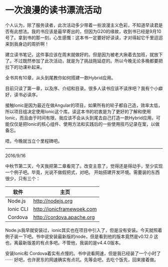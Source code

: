 # 一次浪漫的读书漂流活动 

个人认为，除了服务读者，此次活动多少带着一些浪漫主义色彩，不知道早读君是否有此想法。我的书应该是最早寄出的，但因为G20的缘故，收到书已经是9月10号了。拿到书的那一刻，心生感慨：这本书一定要好好读读，才对得起它千里迢迢来到我身边的周折啊！

建立读书笔记，这件事应该在周末就做好的。但是因为被老大揪着去加班，就放下了。不过既然参加了此次活动，就是为了挑战拖延症的。所以今晚无论多晚都要把拉下的功课补起来。

全书共有10章，从头到尾教你如何搭建一款Hybrid应用。

目前只读了第一章，以及序、介绍和目录。很多人读书应该不读序吧？我有个小癖好，读书必读序。

接触Ionic是因为最近在做Angular的项目，如果所有的轮子都自己造，效率太低，所以项目组决定使用Ionic这个库。读这本书的初衷是为了更好的了解和使用Ionic，而且由于时间有限，我应该不会从头到尾去自己打造一款Hybrid应用，可能仅仅是把Ionic的核心组件、使用方法和实践后的一些使用技巧记录在案，以做备忘。

唔，今晚就当立个里程碑吧。


---------------------

2016/9/16

中秋节第二天，今天我把第二章看完了。改变主意了，觉得还是得动手，至少实现一个例子吧。毕竟，光说不做假把式，对吧。
开始搭建开发环境。需要装的东西很少，只有三个：

 软件       | 主页
 -----------| ---------------------------
 Node.js    | http://nodejs.org
 Ionic CLI  | http://ionicframewoek.com
 Cordova    | http://cordova.apache.org

Node.js我早就安装过，ionic其实也在项目中引入了，但是没有安装。今天就照着例子装一下吧。书中说安装最新版的node，但是看到他的版本竟然是v0.12.0
这也，离最新版差的有点多吧。不管他，我装的是v4.4.0版本。

安装Ionic和 Cordova着实有点慢的。书中说看网速，但是我已经装了一个小时了······
好吧，也许房东的网速确实有点坑。先等会吧，去吃个饭先，回来接着做。

